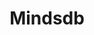 ---
created: '2025-09-16T15:05:15.652608'
modified: '2025-09-18T19:22:51.570750'
ship_factor: 5
subtype: mcp-servers
tags: []
title: Mindsdb
type: tool
version: 1
---